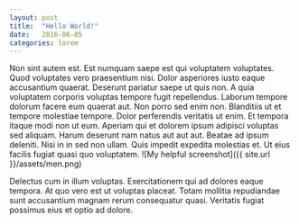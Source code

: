 ```yaml
---
layout: post
title:  "Hello World!"
date:   2016-06-05
categories: lorem
---
```

Non sint autem est. Est numquam saepe est qui voluptatem voluptates. Quod voluptates vero praesentium nisi.
Dolor asperiores iusto eaque accusantium quaerat. Deserunt pariatur saepe ut quis non. A quia voluptatem corporis voluptas tempore fugit repellendus.
Laborum tempore dolorum facere eum quaerat aut. Non porro sed enim non. Blanditiis ut et tempore molestiae tempore. Dolor perferendis veritatis ut enim. Et tempora itaque modi non ut eum. Aperiam qui et dolorem ipsum adipisci voluptas sed aliquam.
Harum deserunt nam natus aut aut aut. Beatae ad ipsum deleniti. Nisi in in sed non ullam. Quis impedit expedita molestias et. Ut eius facilis fugiat quasi quo voluptatem.
![My helpful screenshot]({{ site.url }}/assets/men.png)

Delectus cum in illum voluptas. Exercitationem qui ad dolores eaque tempora. At quo vero est ut voluptas placeat. Totam mollitia repudiandae sunt accusantium magnam rerum consequatur quasi. Veritatis fugiat possimus eius et optio ad dolore.

